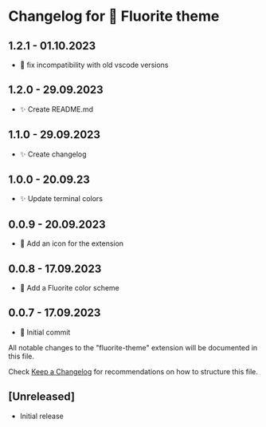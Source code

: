 # Changelog for 💎 Fluorite theme

## 1.2.1 - 01.10.2023

- 👾 fix incompatibility with old vscode versions

## 1.2.0 - 29.09.2023

- ✨ Create README.md

## 1.1.0 - 29.09.2023

- ✨ Create changelog

## 1.0.0 - 20.09.23

- ✨ Update terminal colors

## 0.0.9 - 20.09.2023

- 🥭 Add an icon for the extension

## 0.0.8 - 17.09.2023

- 💎 Add a Fluorite color scheme

## 0.0.7 - 17.09.2023

- 👾 Initial commit



All notable changes to the "fluorite-theme" extension will be documented in this file.

Check [Keep a Changelog](http://keepachangelog.com/) for recommendations on how to structure this file.

## [Unreleased]

- Initial release
